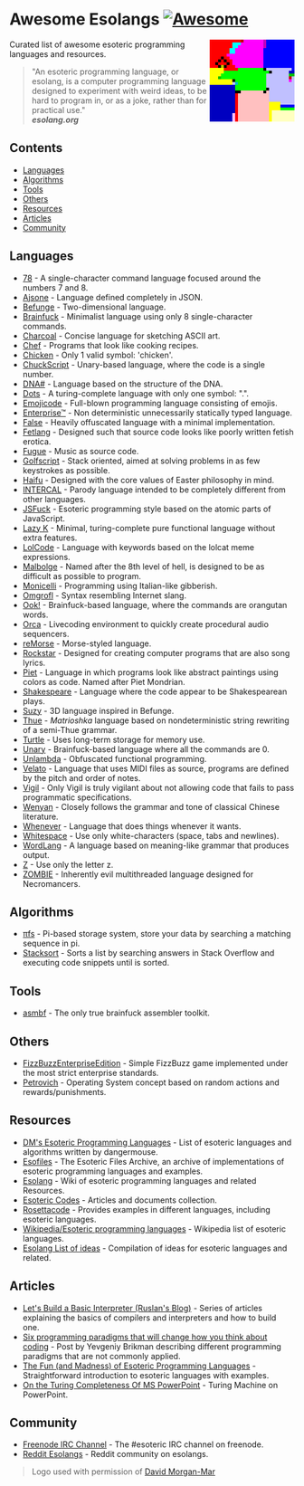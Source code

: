 # Awesome Esolangs [![Awesome](https://awesome.re/badge.svg)](https://awesome.re)

<img src="logo_piet.png" align="right">

Curated list of awesome esoteric programming languages and resources.


> "An esoteric programming language, or esolang, is a computer programming language designed to experiment with weird ideas, to be hard to program in, or as a joke, rather than for practical use."  
> ***esolang.org***


## Contents
* [Languages](#languages)
* [Algorithms](#algorithms)
* [Tools](#tools)
* [Others](#others)
* [Resources](#resources)
* [Articles](#articles)
* [Community](#community)


## Languages

* [78](https://github.com/oatmealine/78) - A single-character command language focused around the numbers 7 and 8.
* [Ajsone](https://www.quaxio.com/ajsone) - Language defined completely in JSON.
* [Befunge](https://esolangs.org/wiki/Befunge) - Two-dimensional language.
* [Brainfuck](https://esolangs.org/wiki/Brainfuck) - Minimalist language using only 8 single-character commands.
* [Charcoal](https://github.com/somebody1234/Charcoal) - Concise language for sketching ASCII art.
* [Chef](http://www.dangermouse.net/esoteric/chef.html) - Programs that look like cooking recipes.
* [Chicken](https://esolangs.org/wiki/Chicken) - Only 1 valid symbol: 'chicken'.
* [ChuckScript](https://github.com/angrykoala/chuckscript) - Unary-based language, where the code is a single number.
* [DNA#](https://esolangs.org/wiki/DNA-Sharp) - Language based on the structure of the DNA.
* [Dots](https://github.com/josconno/dots) - A turing-complete language with only one symbol: ".".
* [Emojicode](http://www.emojicode.org) - Full-blown programming language consisting of emojis.
* [Enterprise™](https://github.com/joaomilho/Enterprise) - Non deterministic unnecessarily statically typed language.
* [False](http://strlen.com/false-language) - Heavily offuscated language with a minimal implementation.
* [Fetlang](https://github.com/Property404/fetlang) - Designed such that source code looks like poorly written fetish erotica.
* [Fugue](https://esolangs.org/wiki/Fugue) - Music as source code.
* [Golfscript](http://www.golfscript.com/golfscript) - Stack oriented, aimed at solving problems in as few keystrokes as possible.
* [Haifu](http://www.dangermouse.net/esoteric/haifu.html) - Designed with the core values of Easter philosophy in mind.
* [INTERCAL](http://www.catb.org/~esr/intercal/) - Parody language intended to be completely different from other languages.
* [JSFuck](https://github.com/aemkei/jsfuck) - Esoteric programming style based on the atomic parts of JavaScript.
* [Lazy K](https://tromp.github.io/cl/lazy-k.html) - Minimal, turing-complete pure functional language without extra features.
* [LolCode](http://lolcode.org) - Language with keywords based on the lolcat meme expressions.
* [Malbolge](http://www.lscheffer.com/malbolge.shtml) - Named after the 8th level of hell, is designed to be as difficult as possible to program.
* [Monicelli](https://github.com/esseks/monicelli) - Programming using Italian-like gibberish.
* [Omgrofl](https://esolangs.org/wiki/Omgrofl) - Syntax resembling Internet slang.
* [Ook!](http://www.dangermouse.net/esoteric/ook.html) - Brainfuck-based language, where the commands are orangutan words.
* [Orca](https://hundredrabbits.itch.io/orca) - Livecoding environment to quickly create procedural audio sequencers.
* [reMorse](http://esolangs.org/wiki/reMorse) - Morse-styled language.
* [Rockstar](https://github.com/dylanbeattie/rockstar) - Designed for creating computer programs that are also song lyrics.
* [Piet](http://www.dangermouse.net/esoteric/piet.html) -  Language in which programs look like abstract paintings using colors as code. Named after Piet Mondrian.
* [Shakespeare](http://shakespearelang.sourceforge.net) - Language where the code appear to be Shakespearean plays.
* [Suzy](https://github.com/gvx/suzy) - 3D language inspired in Befunge.
* [Thue](https://github.com/jcolag/Thue) - *Matrioshka* language based on nondeterministic string rewriting of a semi-Thue grammar.
* [Turtle](https://github.com/TypeMonkey/Turtle) - Uses long-term storage for memory use.
* [Unary](https://esolangs.org/wiki/Unary) - Brainfuck-based language where all the commands are 0.
* [Unlambda](http://www.madore.org/~david/programs/unlambda) - Obfuscated functional programming.
* [Velato](http://velato.net) - Language that uses MIDI files as source, programs are defined by the pitch and order of notes.
* [Vigil](https://github.com/munificent/vigil) - Only Vigil is truly vigilant about not allowing code that fails to pass programmatic specifications.
* [Wenyan](http://wenyan-lang.lingdong.works) - Closely follows the grammar and tone of classical Chinese literature.
* [Whenever](http://www.dangermouse.net/esoteric/whenever.html) - Language that does things whenever it wants.
* [Whitespace](http://web.archive.org/web/20150623025348/http://compsoc.dur.ac.uk/whitespace) - Use only white-characters (space, tabs and newlines).
* [WordLang](https://github.com/WilliamRagstad/WordLang) - A language based on meaning-like grammar that produces output.
* [Z](https://esolangs.org/wiki/Z) - Use only the letter z.
* [ZOMBIE](https://www.dangermouse.net/esoteric/zombie.html) - Inherently evil multithreaded language designed for Necromancers.

## Algorithms

* [πfs](https://github.com/philipl/pifs) - Pi-based storage system, store your data by searching a matching sequence in pi.
* [Stacksort](https://gkoberger.github.io/stacksort) - Sorts a list by searching answers in Stack Overflow and executing code snippets until is sorted.

## Tools

* [asmbf](https://github.com/KrzysztofSzewczyk/asmbf) - The only true brainfuck assembler toolkit.

## Others

* [FizzBuzzEnterpriseEdition](https://github.com/EnterpriseQualityCoding/FizzBuzzEnterpriseEdition) - Simple FizzBuzz game implemented under the most strict enterprise standards.
* [Petrovich](http://www.dangermouse.net/esoteric/petrovich.html) - Operating System concept based on random actions and rewards/punishments.

## Resources

* [DM's Esoteric Programming Languages](http://www.dangermouse.net/esoteric) - List of esoteric languages and algorithms written by dangermouse.
* [Esofiles](https://github.com/graue/esofiles) - The Esoteric Files Archive, an archive of implementations of esoteric programming languages and examples.
* [Esolang](https://esolangs.org) - Wiki of esoteric programming languages and related Resources.
* [Esoteric Codes](https://esoteric.codes) - Articles and documents collection.
* [Rosettacode](http://rosettacode.org/wiki/Rosetta_Code) - Provides examples in different languages, including esoteric languages.
* [Wikipedia/Esoteric programming languages](https://en.wikipedia.org/wiki/Esoteric_programming_language) - Wikipedia list of esoteric languages.
* [Esolang List of ideas](https://esolangs.org/wiki/List_of_ideas) - Compilation of ideas for esoteric languages and related.

## Articles

* [Let's Build a Basic Interpreter (Ruslan's Blog)](https://ruslanspivak.com/lsbasi-part1) - Series of articles explaining the basics of compilers and interpreters and how to build one.
* [Six programming paradigms that will change how you think about coding](http://www.ybrikman.com/writing/2014/04/09/six-programming-paradigms-that-will) - Post by Yevgeniy Brikman describing different programming paradigms that are not commonly applied.
* [The Fun (and Madness) of Esoteric Programming Languages](https://tomassetti.me/discovering-arcane-world-esoteric-programming-languages) - Straightforward introduction to esoteric languages with examples.
* [On the Turing Completeness Of MS PowerPoint](http://www.andrew.cmu.edu/user/twildenh/PowerPointTM/Paper.pdf) - Turing Machine on PowerPoint.

## Community

* [Freenode IRC Channel](http://webchat.freenode.net/?channels=esoteric&uio=d4) - The #esoteric IRC channel on freenode.
* [Reddit Esolangs](https://www.reddit.com/r/esolangs) - Reddit community on esolangs.


> Logo used with permission of [David Morgan-Mar](http://www.dangermouse.net/esoteric/piet/samples.html)
